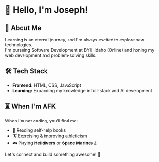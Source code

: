 # 👋 Hello, I'm Joseph!  

## 🚀 About Me  
Learning is an eternal journey, and I'm always excited to explore new technologies.  
I'm pursuing Software Development at BYU-Idaho (Online) and honing my web development and problem-solving skills.  

## 🛠 Tech Stack  
- **Frontend:** HTML, CSS, JavaScript  
- **Learning:** Expanding my knowledge in full-stack and AI development  

## ⏳ When I'm AFK  
When I'm not coding, you’ll find me:  
- 📖 Reading self-help books  
- 🏋️ Exercising & improving athleticism  
- 🎮 Playing **Helldivers** or **Space Marines 2**  

Let's connect and build something awesome! 🚀  


